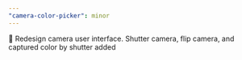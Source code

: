 ```yaml
---
"camera-color-picker": minor
---
```


🎨 Redesign camera user interface. Shutter camera, flip camera, and captured color by shutter added
